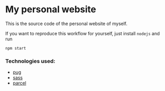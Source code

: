 # My personal website

This is the source code of the personal website of myself.

If you want to reproduce this workflow for yourself, just install `nodejs` and run

```
npm start
```

### Technologies used:

- [pug](https://pugjs.org/)
- [sass](https://sass-lang.com/)
- [parcel](https://parceljs.org/)